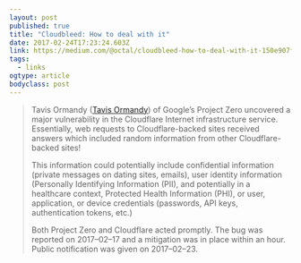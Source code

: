 ```yaml
---
layout: post 
published: true 
title: "Cloudbleed: How to deal with it" 
date: 2017-02-24T17:23:24.603Z 
link: https://medium.com/@octal/cloudbleed-how-to-deal-with-it-150e907fd165#.l2mqxkha2 
tags:
  - links
ogtype: article 
bodyclass: post 
---
```


> Tavis Ormandy ([Tavis Ormandy](https://www.twitter.com/taviso)) of Google’s Project Zero uncovered a major vulnerability in the Cloudflare Internet infrastructure service. Essentially, web requests to Cloudflare-backed sites received answers which included random information from other Cloudflare-backed sites! 
> 
> This information could potentially include confidential information (private messages on dating sites, emails), user identity information (Personally Identifying Information (PII), and potentially in a healthcare context, Protected Health Information (PHI), or user, application, or device credentials (passwords, API keys, authentication tokens, etc.)
> 
> Both Project Zero and Cloudflare acted promptly. The bug was reported on 2017–02–17 and a mitigation was in place within an hour. Public notification was given on 2017–02–23.
